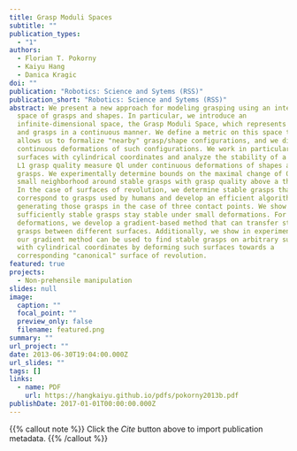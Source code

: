 ```yaml
---
title: Grasp Moduli Spaces
subtitle: ""
publication_types:
  - "1"
authors:
  - Florian T. Pokorny
  - Kaiyu Hang
  - Danica Kragic
doi: ""
publication: "Robotics: Science and Sytems (RSS)"
publication_short: "Robotics: Science and Sytems (RSS)"
abstract: We present a new approach for modeling grasping using an integrated
  space of grasps and shapes. In particular, we introduce an
  infinite-dimensional space, the Grasp Moduli Space, which represents shapes
  and grasps in a continuous manner. We define a metric on this space that
  allows us to formalize "nearby" grasp/shape configurations, and we discuss
  continuous deformations of such configurations. We work in particular with
  surfaces with cylindrical coordinates and analyze the stability of a popular
  L1 grasp quality measure Ql under continuous deformations of shapes and
  grasps. We experimentally determine bounds on the maximal change of Ql in a
  small neighborhood around stable grasps with grasp quality above a threshold.
  In the case of surfaces of revolution, we determine stable grasps that
  correspond to grasps used by humans and develop an efficient algorithm for
  generating those grasps in the case of three contact points. We show that
  sufficiently stable grasps stay stable under small deformations. For larger
  deformations, we develop a gradient-based method that can transfer stable
  grasps between different surfaces. Additionally, we show in experiments that
  our gradient method can be used to find stable grasps on arbitrary surfaces
  with cylindrical coordinates by deforming such surfaces towards a
  corresponding "canonical" surface of revolution.
featured: true
projects:
  - Non-prehensile manipulation
slides: null
image:
  caption: ""
  focal_point: ""
  preview_only: false
  filename: featured.png
summary: ""
url_project: ""
date: 2013-06-30T19:04:00.000Z
url_slides: ""
tags: []
links:
  - name: PDF
    url: https://hangkaiyu.github.io/pdfs/pokorny2013b.pdf
publishDate: 2017-01-01T00:00:00.000Z
---
```


{{% callout note %}}
Click the _Cite_ button above to import publication metadata.
{{% /callout %}}


